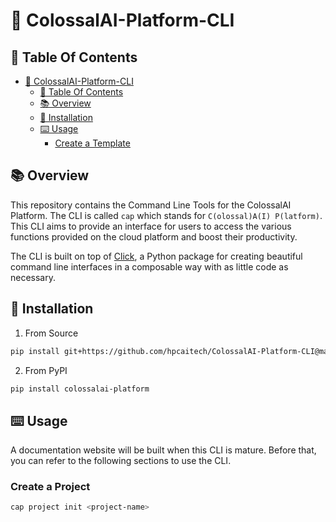 # 🔮 ColossalAI-Platform-CLI

## 🔗 Table Of Contents

- [🔮 ColossalAI-Platform-CLI](#-colossalai-platform-cli)
  - [🔗 Table Of Contents](#-table-of-contents)
  - [📚 Overview](#-overview)
  - [🔨 Installation](#-installation)
  - [⌨️ Usage](#️-usage)
    - [Create a Template](#create-a-template)

## 📚 Overview

This repository contains the Command Line Tools for the ColossalAI Platform.
The CLI is called `cap` which stands for `C(olossal)A(I) P(latform)`.
This CLI aims to provide an interface for users to access the various functions provided on the cloud platform and boost their productivity.

The CLI is built on top of [Click](https://click.palletsprojects.com/en/8.0.x/), a Python package for creating beautiful command line interfaces in a composable way with as little code as necessary.

## 🔨 Installation

1. From Source

```bash
pip install git+https://github.com/hpcaitech/ColossalAI-Platform-CLI@main
```

2. From PyPI

```bash
pip install colossalai-platform
```

## ⌨️ Usage

A documentation website will be built when this CLI is mature.
Before that, you can refer to the following sections to use the CLI.

### Create a Project

```bash
cap project init <project-name>
```
